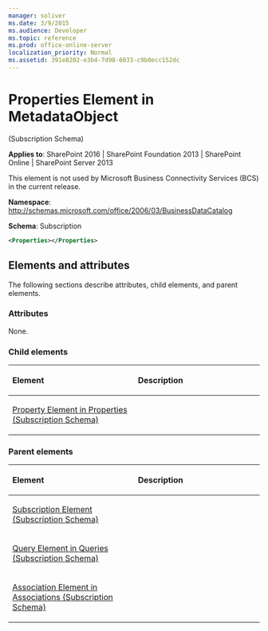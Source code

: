 ```yaml
---
manager: soliver
ms.date: 3/9/2015
ms.audience: Developer
ms.topic: reference
ms.prod: office-online-server
localization_priority: Normal
ms.assetid: 391e8202-e3b4-7d98-6033-c9b0ecc152dc
---
```


# Properties Element in MetadataObject 

(Subscription Schema)

**Applies to**: SharePoint 2016 | SharePoint Foundation 2013 | SharePoint Online | SharePoint Server 2013

This element is not used by Microsoft Business Connectivity Services (BCS) in the current release.

**Namespace**: http://schemas.microsoft.com/office/2006/03/BusinessDataCatalog

**Schema**: Subscription

```XML
<Properties></Properties>
```

## Elements and attributes

The following sections describe attributes, child elements, and parent elements.

### Attributes

None.

### Child elements

<table>
<colgroup>
<col width="50%" />
<col width="50%" />
</colgroup>
<thead>
<tr class="header">
<th align="left"><p>Element</p></th>
<th align="left"><p>Description</p></th>
</tr>
</thead>
<tbody>
<tr class="odd">
<td align="left"><p><span sdata="link"><a href="property-element-in-properties-subscription-schema.md">Property Element in Properties (Subscription Schema)</a></span></p></td>
<td align="left"></td>
</tr>
</tbody>
</table>

### Parent elements

<table>
<colgroup>
<col width="50%" />
<col width="50%" />
</colgroup>
<thead>
<tr class="header">
<th align="left"><p>Element</p></th>
<th align="left"><p>Description</p></th>
</tr>
</thead>
<tbody>
<tr class="odd">
<td align="left"><p><span sdata="link"><a href="subscription-element-subscription-schema.md">Subscription Element (Subscription Schema)</a></span></p></td>
<td align="left"></td>
</tr>
<tr class="even">
<td align="left"><p><span sdata="link"><a href="query-element-in-queries-subscription-schema.md">Query Element in Queries (Subscription Schema)</a></span></p></td>
<td align="left"></td>
</tr>
<tr class="odd">
<td align="left"><p><span sdata="link"><a href="association-element-in-associations-subscription-schema.md">Association Element in Associations (Subscription Schema)</a></span></p></td>
<td align="left"></td>
</tr>
</tbody>
</table>








